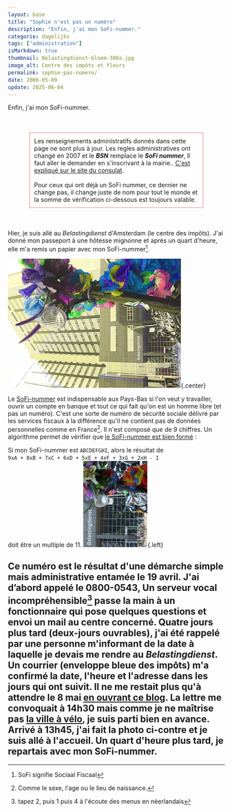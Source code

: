 ```yaml
---
layout: base
title: "Sophie n'est pas un numéro"
description: "Enfin, j'ai mon SoFi-nummer."
categorie: dagelijks
tags: ["administration"]
isMarkdown: true
thumbnail: Belastingdienst-bloem-300a.jpg
image_alt: Centre des impôts et fleurs
permalink: sophie-pas-numero/
date: 2006-05-09
update: 2025-06-04
---
```


Enfin, j'ai mon SoFi-nummer.

<!-- HTML -->
<div style="border:1px dotted #CC0000; background-color:#FFFFFF; margin:50px; padding:10px">
Les renseignements administratifs donnés dans cette page ne sont plus à jour. Les regles administratives ont changé en 2007 et le <b><i>BSN</i></b> remplace le <b><i>SoFi nummer</i></b>, Il faut aller le demander en s'inscrivant à la mairie.. <a href="https://amsterdam.consulfrance.org/Formalites-d-installation">C'est expliqué sur le site du consulat</a>.
<br><br>
Pour ceux qui ont déjà un SoFi nummer, ce dernier ne change pas, il change juste de nom pour tout le monde et la somme de vérification ci-dessous est toujours valable.
</div>
<!-- / HTML -->

Hier, je suis allé au *Belastingdienst* d'Amsterdam (le centre des impôts). J'ai donné mon passeport à une hôtesse mignonne et après un quart d'heure, elle m'a remis un papier avec mon SoFi-nummer[^1].

![Centre des impôts et fleurs](Belastingdienst-bloem-300a.jpg){.center}

Le [SoFi-nummer](http://www.belastingdienst.nl/particulier/sofi_nummer/) est indispensable aux Pays-Bas si l'on veut y travailler, ouvrir un compte en banque et tout ce qui fait qu'on est un homme libre (et pas un numéro). C'est une sorte de numéro de sécurité sociale délivré par les services fiscaux à la différence qu'il ne contient pas de données personnelles comme en France[^2]. Il n'est composé que de 9 chiffres. Un algorithme permet de vérifier que [le SoFi-nummer est bien formé](http://nl.wikipedia.org/wiki/Sofi-nummer) :

Si mon SoFi-nummer est `ABCDEFGHI`, alors le résultat de  
`9xA + 8xB + 7xC + 6xD + 5xE + 4xF + 3xG + 2xH - I`  
doit être un multiple de 11.
![Belastingdiest](Belastingdiest-200a.jpg){.left}

Ce numéro est le résultat d'une démarche simple mais administrative entamée le 19 avril. J'ai d’abord appelé le 0800-0543, Un serveur vocal incompréhensible[^3]  passe la main à un fonctionnaire qui pose quelques questions et envoi un mail au centre concerné. Quatre jours plus tard (deux-jours ouvrables), j'ai été rappelé par une personne m'informant de la date à laquelle je devais me rendre au *Belastingdienst*. Un courrier (enveloppe bleue des impôts) m'a confirmé la date, l'heure et l'adresse dans les jours qui ont suivit. Il ne me restait plus qu'à attendre le 8 mai [en ouvrant ce blog](/demenagement-en-photos). La lettre me convoquait à 14h30 mais comme je ne maîtrise pas [la ville à vélo](/un-b-twin-a-amsterdam), je suis parti bien en avance. Arrivé à 13h45, j'ai fait la photo ci-contre et je suis allé à l'accueil. Un quart d'heure plus tard, je repartais avec mon SoFi-nummer.
---
[^1]: SoFi signifie Sociaal Fiscaal
[^2]: Comme le sexe, l'age ou le lieu de naissance.
[^3]: tapez 2, puis 1 puis 4 à l'écoute des menus en néerlandais
<!-- post notes:
261387832
--->
